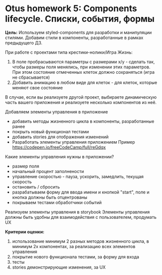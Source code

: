 # Otus homework 5: Components lifecycle. Списки, события, формы

**Цель:**
Используем styled-components для разработки и манипуляции стилями.
Добавим стили в компоненты, разработанные в рамках предыдущего ДЗ.

При работе с проектами типа крестики-нолики/Игра Жизнь:

1. В поле пробрасываются параметры с размерами x/y - сделать так, чтобы размеры поля менялись, при изменении этих параметров. При этом состояние отмеченных клеток должно сохраняться (игра не сбрасывается)
2. Добавить анимацию в любом виде для клеток - для клеток, которые меняют свое состояние

В случае, если вы реализуете другой проект, выбираете динамическую часть вашего приложения и реализуете несколько компонентов из неё.

Добавляем элементы управления в приложение

- добавить методы жизненного цикла в компоненты, разработанные ранее
- покрыть новый функционал тестами
- добавить stories для отображения изменений
- Разработать элементы управления приложением
Пример https://codepen.io/freeCodeCamp/full/reGdqx

Какие элементы управления нужны в приложении?

- размер поля
- начальный процент заполнености
- управление скоростью - пауза, ускорить, замедлить, текущая скорость
- остановить / сбросить
- разрабатываем форму для ввода имени и кнопкой "start", поле и кнопка должны быть отцентрованы
- покрываем тестами обработчики событий

Реализуем элементы управления в storybook
Элементы управления должны быть удобны для взаимодействия с пользователем, продумать UX

**Критерии оценки:**

1. использование минимум 2 разных методов жизненного цикла, в минимум 2х компонентах, за реализацию всех элементов управления
2. покрытие нового функционала тестами, за форму для входа
3. тесты
4. stories демонстрирующие изменения, за UX